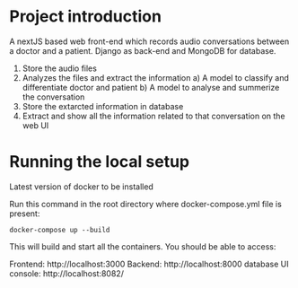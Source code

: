 # Project introduction

A nextJS based web front-end which records audio conversations between a doctor and a patient. Django as back-end and MongoDB for database.
1) Store the audio files 
2) Analyzes the files and extract the information
	a) A model to classify and differentiate doctor and patient
	b) A model to analyse and summerize the conversation
3) Store the extarcted information in database
4) Extract and show all the information related to that conversation on the web UI


# Running the local setup

Latest version of docker to be installed

Run this command in the root directory where docker-compose.yml file is present:
```
docker-compose up --build
```
This will build and start all the containers. You should be able to access:

Frontend: http://localhost:3000
Backend: http://localhost:8000
database UI console: http://localhost:8082/ 